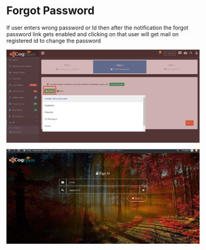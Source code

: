 # Forgot Password

If user enters wrong password or Id then after the notification the forgot password link gets enabled and clicking on that user will get mail on registered id to change the password

![](../.gitbook/assets/image%20%28137%29.png)

![](../.gitbook/assets/image%20%28146%29.png)



